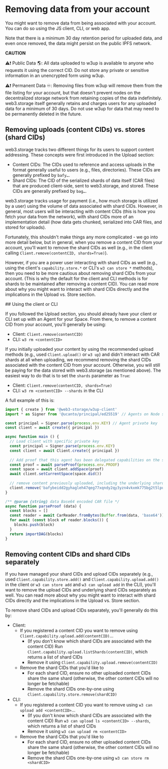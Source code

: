 # Removing data from your account

You might want to remove data from being associated with your account. You can do so using the JS client, CLI, or web app.

Note that there is a minimum 30 day retention period for uploaded data, and even once removed, the data might persist on the public IPFS network.

**CAUTION**

⚠️❗ Public Data 🌎: All data uploaded to w3up is available to anyone who requests it using the correct CID. Do not store any private or sensitive information in an unencrypted form using w3up.

⚠️❗ Permanent Data ♾️: Removing files from w3up will remove them from the file listing for your account, but that doesn't prevent nodes on the decentralized storage network from retaining copies of the data indefinitely. web3.storage itself generally retains and charges users for any uploaded data for a minimum of 30 days. Do not use w3up for data that may need to be permanently deleted in the future.

## Removing uploads (content CIDs) vs. stores (shard CIDs)

web3.storage tracks two different things for its users to support content addressing. These concepts were first introduced in the Upload section:

- Content CIDs: The CIDs used to reference and access uploads in the format generally useful to users (e.g., files, directories). These CIDs are generally prefixed by `bafy…`.
- Shard CIDs: The CID of the serialized shards of data itself (CAR files) that are produced client-side, sent to web3.storage, and stored. These CIDs are generally prefixed by `bag…`.

web3.storage tracks usage for payment (i.e., how much storage is utilized by a user) using the volume of data associated with shard CIDs. However, in general, most users will be interacting with content CIDs (this is how you fetch your data from the network), with shard CIDs more of an implementation detail (how data gets chunked, serialized into CAR files, and stored for uploads).

Fortunately, this shouldn't make things any more complicated - we go into more detail below, but in general, when you remove a content CID from your account, you'll want to remove the shard CIDs as well (e.g., in the client calling `Client.remove(contentCID, shards=True)`).

However, if you are a power user interacting with shard CIDs as well (e.g., using the client's `capability.store.*` or CLI's `w3 can store *` methods), then you need to be more cautious about removing shard CIDs from your account. (This is why the default for the client and CLI methods is for shards to be maintained after removing a content CID). You can read more about why you might want to interact with shard CIDs directly and the implications in the Upload vs. Store section.

\## Using the client or CLI

If you followed the Upload section, you should already have your client or CLI set up with an Agent for your Space. From there, to remove a content CID from your account, you'll generally be using:

- Client: `Client.remove(contentCID)`
- CLI: `w3 rm <contentCID>`

If you initially uploaded your content by using the recommended upload methods (e.g., used `Client.upload()` or `w3 up`) and didn't interact with CAR shards at all when uploading, we recommend removing the shard CIDs associated with the content CID from your account. Otherwise, you will still be paying for the data stored with web3.storage (as mentioned above). The easiest way to do that is to set the `shards` parameter as `True`:

- Client: `Client.remove(contentCID, shards=True)`
- CLI: `w3 rm <contentCID> --shards` in the CLI

A full example of this is:

```javascript
import { create } from '@web3-storage/w3up-client'
import * as Signer from '@ucanto/principal/ed25519' // Agents on Node should use Ed25519 keys

const principal = Signer.parse(process.env.KEY) // Agent private key
const client = await create({ principal })

async function main () {
  // Load client with specific private key
  const principal = Signer.parse(process.env.KEY)
  const client = await Client.create({ principal })
  
  // Add proof that this agent has been delegated capabilities on the space
  const proof = await parseProof(process.env.PROOF)
  const space = await client.addSpace(proof)
  await client.setCurrentSpace(space.did())
  
  // remove content previously uploaded, including the underlying shards
  client.remove('bafybeidd2gyhagleh47qeg77xqndy2qy3yzn4vkxmk775bg2t5lpuy7pcu', shards=True)
}

/** @param {string} data Base64 encoded CAR file */
async function parseProof (data) {
  const blocks = []
  const reader = await CarReader.fromBytes(Buffer.from(data, 'base64'))
  for await (const block of reader.blocks()) {
    blocks.push(block)
  }
  return importDAG(blocks)
}

```

## Removing content CIDs and shard CIDs separately

If you have managed your shard CIDs and upload CIDs separately (e.g., used `Client.capability.store.add()` and `Client.capability.upload.add()` in the client or `w3 can store add` and `w3 can upload add` in the CLI), you'll want to remove the upload CIDs and underlying shard CIDs separately as well. You can read more about why you might want to interact with shard CIDs directly and the implications in the Upload vs. Store section.

To remove shard CIDs and upload CIDs separately, you'll generally do this by:

- Client:
  - If you registered a content CID you want to remove using `Client.capability.upload.add(contentCID)`…
    - (If you don't know which shard CIDs are associated with the content CID) Run `Client.capability.upload.listShards(contentCID)`, which returns a list of shard CIDs
    - Remove it using `Client.capability.upload.remove(contentCID)`
  - Remove the shard CIDs that you'd like to
    - For each shard CID, ensure no other uploaded content CIDs share the same shard (otherwise, the other content CIDs will no longer be fetchable)
    - Remove the shard CIDs one-by-one using `Client.capability.store.remove(shardCID)`
- CLI:
  - If you registered a content CID you want to remove using `w3 can upload add <contentCID>`…
    - (If you don't know which shard CIDs are associated with the content CID) Run `w3 can upload ls <contentCID> --shards`, which returns a list of shard CIDs
    - Remove it using `w3 can upload rm <contentCID>`
  - Remove the shard CIDs that you'd like to
    - For each shard CID, ensure no other uploaded content CIDs share the same shard (otherwise, the other content CIDs will no longer be fetchable)
    - Remove the shard CIDs one-by-one using `w3 can store rm <shardCID>`
